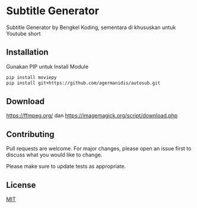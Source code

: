 
# Subtitle Generator

Subtitle Generator by Bengkel Koding, sementara di khususkan untuk Youtube short

## Installation

Gunakan PIP untuk Install Module

```bash
pip install moviepy
pip install git+https://github.com/agermanidis/autosub.git
```

## Download

https://ffmpeg.org/ dan https://imagemagick.org/script/download.php


## Contributing

Pull requests are welcome. For major changes, please open an issue first
to discuss what you would like to change.

Please make sure to update tests as appropriate.

## License

[MIT](https://choosealicense.com/licenses/mit/)